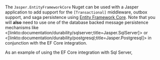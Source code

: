 <!--title:Using Entity Framework Core with Jasper-->

The `Jasper.EntityFrameworkCore` Nuget can be used with a Jasper application to add support for the `[Transactional]` middleware, outbox support, and saga persistence using [Entity Framework Core](https://docs.microsoft.com/en-us/ef/core/). Note that you will **also** need
to use one of the database backed message persistence mechanisms like <[linkto:documentation/durability/sqlserver;title=Jasper.SqlServer]> or <[linkto:documentation/durability/postgresql;title=Jasper.Postgresql]> in conjunction with the EF Core integration.

As an example of using the EF Core integration with Sql Server, 